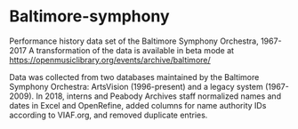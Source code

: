 # Baltimore-symphony
Performance history data set of the Baltimore Symphony Orchestra, 1967-2017
A transformation of the data is available in beta mode at https://openmusiclibrary.org/events/archive/baltimore/


Data was collected from two databases maintained by the Baltimore Symphony Orchestra: ArtsVision (1996-present) and a legacy system (1967-2009). 
In 2018, interns and Peabody Archives staff normalized names and dates in Excel and OpenRefine, added columns for name authority IDs according to VIAF.org, and removed duplicate entries.
